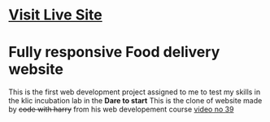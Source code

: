 # [ Visit Live Site](https://github.com/CoolSidOfficial/cwh-clone-39)
 # Fully responsive Food delivery website
This is the first web development  project assigned to me to test my skills in the klic incubation lab in the **Dare to start**
This is the clone of website made by ~~code with harry~~ from  his web developement course   [video no 39](https://www.youtube.com/watch?v=8KVrdL0VcAk&t) 

